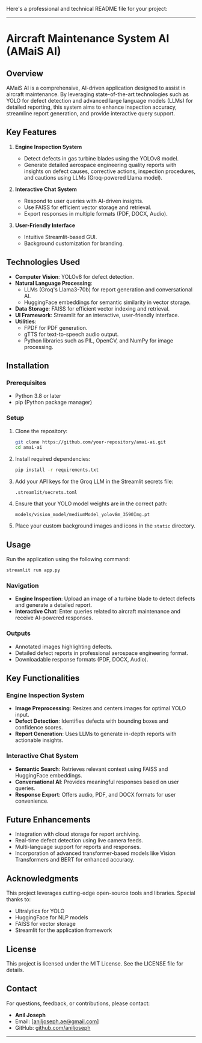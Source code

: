 Here's a professional and technical README file for your project:

---

# **Aircraft Maintenance System AI (AMaiS AI)**

## **Overview**
AMaiS AI is a comprehensive, AI-driven application designed to assist in aircraft maintenance. By leveraging state-of-the-art technologies such as YOLO for defect detection and advanced large language models (LLMs) for detailed reporting, this system aims to enhance inspection accuracy, streamline report generation, and provide interactive query support.

## **Key Features**
1. **Engine Inspection System**  
   - Detect defects in gas turbine blades using the YOLOv8 model.
   - Generate detailed aerospace engineering quality reports with insights on defect causes, corrective actions, inspection procedures, and cautions using LLMs (Groq-powered Llama model).

2. **Interactive Chat System**  
   - Respond to user queries with AI-driven insights.
   - Use FAISS for efficient vector storage and retrieval.
   - Export responses in multiple formats (PDF, DOCX, Audio).

3. **User-Friendly Interface**  
   - Intuitive Streamlit-based GUI.
   - Background customization for branding.

## **Technologies Used**
- **Computer Vision**: YOLOv8 for defect detection.
- **Natural Language Processing**: 
  - LLMs (Groq's Llama3-70b) for report generation and conversational AI.
  - HuggingFace embeddings for semantic similarity in vector storage.
- **Data Storage**: FAISS for efficient vector indexing and retrieval.
- **UI Framework**: Streamlit for an interactive, user-friendly interface.
- **Utilities**: 
  - FPDF for PDF generation.
  - gTTS for text-to-speech audio output.
  - Python libraries such as PIL, OpenCV, and NumPy for image processing.

## **Installation**

### Prerequisites
- Python 3.8 or later
- pip (Python package manager)

### Setup
1. Clone the repository:
   ```bash
   git clone https://github.com/your-repository/amai-ai.git
   cd amai-ai
   ```

2. Install required dependencies:
   ```bash
   pip install -r requirements.txt
   ```

3. Add your API keys for the Groq LLM in the Streamlit secrets file:
   ```plaintext
   .streamlit/secrets.toml
   ```

4. Ensure that your YOLO model weights are in the correct path:
   ```plaintext
   models/vision_model/mediumModel_yolov8m_3590Img.pt
   ```

5. Place your custom background images and icons in the `static` directory.

## **Usage**
Run the application using the following command:
```bash
streamlit run app.py
```

### Navigation
- **Engine Inspection**: Upload an image of a turbine blade to detect defects and generate a detailed report.
- **Interactive Chat**: Enter queries related to aircraft maintenance and receive AI-powered responses.

### Outputs
- Annotated images highlighting defects.
- Detailed defect reports in professional aerospace engineering format.
- Downloadable response formats (PDF, DOCX, Audio).

## **Key Functionalities**

### Engine Inspection System
- **Image Preprocessing**: Resizes and centers images for optimal YOLO input.
- **Defect Detection**: Identifies defects with bounding boxes and confidence scores.
- **Report Generation**: Uses LLMs to generate in-depth reports with actionable insights.

### Interactive Chat System
- **Semantic Search**: Retrieves relevant context using FAISS and HuggingFace embeddings.
- **Conversational AI**: Provides meaningful responses based on user queries.
- **Response Export**: Offers audio, PDF, and DOCX formats for user convenience.

## **Future Enhancements**
- Integration with cloud storage for report archiving.
- Real-time defect detection using live camera feeds.
- Multi-language support for reports and responses.
- Incorporation of advanced transformer-based models like Vision Transformers and BERT for enhanced accuracy.

## **Acknowledgments**
This project leverages cutting-edge open-source tools and libraries. Special thanks to:
- Ultralytics for YOLO
- HuggingFace for NLP models
- FAISS for vector storage
- Streamlit for the application framework

## **License**
This project is licensed under the MIT License. See the LICENSE file for details.

## **Contact**
For questions, feedback, or contributions, please contact:
- **Anil Joseph**  
- Email: [aniljoseph.ae@gmail.com]  
- GitHub: [github.com/aniljoseph](https://github.com/aniljoseph-ae)  

---
